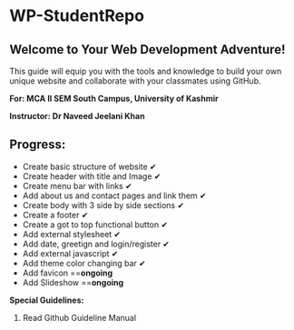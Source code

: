 # WP-StudentRepo
## Welcome to Your Web Development Adventure!

This guide will equip you with the tools and knowledge to build your own unique website and collaborate with your classmates using GitHub.  

**For: MCA II SEM South Campus, University of Kashmir**

**Instructor: Dr Naveed Jeelani Khan**

## Progress:

* Create basic structure of website ✔
* Create header with title and Image ✔
* Create menu bar with links ✔
* Add about us and contact pages and link them ✔
* Create body with 3 side by side sections ✔
* Create a footer ✔
* Create a got to top functional button ✔
* Add external stylesheet ✔
* Add date, greetign and login/register ✔
* Add external javascript ✔
* Add theme color changing bar ✔
* Add favicon ==**ongoing**
* Add Slideshow ==**ongoing**
  
**Special Guidelines:**
1. Read Github Guideline Manual


